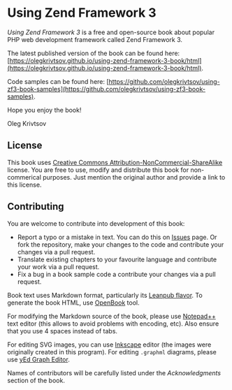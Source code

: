 # Using Zend Framework 3

*Using Zend Framework 3* is a free and open-source book about popular PHP web development framework called
Zend Framework 3.

The latest published version of the book can be found here: 
[https://olegkrivtsov.github.io/using-zend-framework-3-book/html](https://olegkrivtsov.github.io/using-zend-framework-3-book/html).

Code samples can be found here: 
[https://github.com/olegkrivtsov/using-zf3-book-samples](https://github.com/olegkrivtsov/using-zf3-book-samples).

Hope you enjoy the book!

Oleg Krivtsov

## License

This book uses [Creative Commons Attribution-NonCommercial-ShareAlike](https://creativecommons.org/licenses/by-nc-sa/4.0/) license.
You are free to use, modify and distribute this book for non-commerical purposes. Just mention the original author and provide a link
to this license.

## Contributing

You are welcome to contribute into development of this book:

  * Report a typo or a mistake in text. You can do this on [Issues](https://github.com/olegkrivtsov/using-zend-framework-3-book/issues) page. 
    Or fork the repository, make your changes to the code and contribute your changes via a pull request.
  * Translate existing chapters to your favourite language and contribute your work via a pull request.
  * Fix a bug in a book sample code a contribute your changes via a pull request.

Book text uses Markdown format, particularly its [Leanpub flavor](https://leanpub.com/help/manual). 
To generate the book HTML, use [OpenBook](https://github.com/olegkrivtsov/openbook) tool.
  
For modifying the Markdown source of the book, please use [Notepad++](https://notepad-plus-plus.org/) text editor (this allows
to avoid problems with encoding, etc). Also ensure that you use 4 spaces instead of tabs.  

For editing SVG images, you can use [Inkscape](https://inkscape.org/ru/download/) editor (the images were originally created in this program). For editing `.graphml` diagrams, please use [yEd Graph Editor](https://www.yworks.com/products/yed).

Names of contributors will be carefully listed under the *Acknowledgments* section of the book.
